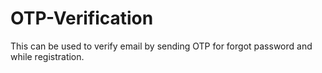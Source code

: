 # OTP-Verification  

This can be used to verify email by sending OTP for forgot password and while registration.
